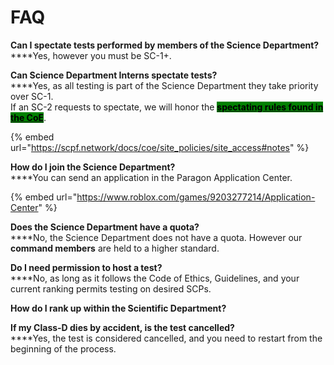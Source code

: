 # FAQ

**Can I spectate tests performed by members of the Science Department?**\
****Yes, however you must be SC-1+.

**Can Science Department Interns spectate tests?**\
****Yes, as all testing is part of the Science Department they take priority over SC-1.\
If an SC-2 requests to spectate, we will honor the [<mark style="background-color:green;">**spectating rules found in the CoE**</mark>](https://scpf.network/docs/coe/site\_policies/site\_access#notes).

{% embed url="https://scpf.network/docs/coe/site_policies/site_access#notes" %}

**How do I join the Science Department?**\
****You can send an application in the Paragon Application Center.

{% embed url="https://www.roblox.com/games/9203277214/Application-Center" %}

**Does the Science Department have a quota?**\
****No, the Science Department does not have a quota. However our **command members** are held to a higher standard.

**Do I need permission to host a test?**\
****No, as long as it follows the Code of Ethics, Guidelines, and your current ranking permits testing on desired SCPs.

**How do I rank up within the Scientific Department?**

**If my Class-D dies by accident, is the test cancelled?**\
****Yes, the test is considered cancelled, and you need to restart from the beginning of the process.
